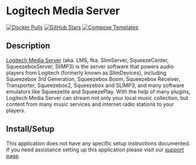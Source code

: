 # Logitech Media Server

[![Docker Pulls](https://img.shields.io/docker/pulls/doliana/logitech-media-server?style=flat-square&color=607D8B&label=docker%20pulls&logo=docker)](https://hub.docker.com/r/doliana/logitech-media-server)
[![GitHub Stars](https://img.shields.io/github/stars/DOliana/docker-image-logitech-media-server?style=flat-square&color=607D8B&label=github%20stars&logo=github)](https://github.com/DOliana/docker-image-logitech-media-server)
[![Compose Templates](https://img.shields.io/static/v1?style=flat-square&color=607D8B&label=compose&message=templates)](https://github.com/GhostWriters/DockSTARTer/tree/main/compose/.apps/logitechmediaserver)

## Description

[Logitech Media Server](https://github.com/Logitech/slimserver) (aka. LMS, fka.
SlimServer, SqueezeCenter, SqueezeboxServer, SliMP3) is the server software that
powers audio players from Logitech (formerly known as SlimDevices), including
Squeezebox 3rd Generation, Squeezebox Boom, Squeezebox Receiver, Transporter,
Squeezebox2, Squeezebox and SLIMP3, and many software emulators like Squeezelite
and SqueezePlay. With the help of many plugins, Logitech Media Server can stream
not only your local music collection, but content from many music services and
internet radio stations to your players.

## Install/Setup

This application does not have any specific setup instructions documented. If
you need assistance setting up this application please visit our
[support page](https://dockstarter.com/basics/support/).
